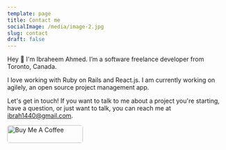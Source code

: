 ```yaml
---
template: page
title: Contact me
socialImage: /media/image-2.jpg
slug: contact
draft: false
---
```

Hey 👋 I'm Ibraheem Ahmed. I’m a software freelance developer from Toronto, Canada.

I love working with Ruby on Rails and React.js. I am currently working on agilely, an open source project management app.

Let's get in touch! If you want to talk to me about a project you're starting, have a question, or just want to talk, you can reach me at [ibrah1440@gmail.com](mailto:ibrah1440@gmail.com).

<a href="https://www.buymeacoffee.com/ibraheem" target="_blank"><img src="https://cdn.buymeacoffee.com/buttons/default-orange.png" alt="Buy Me A Coffee" height="41" width="174" style="border-radius: 5px"></a>